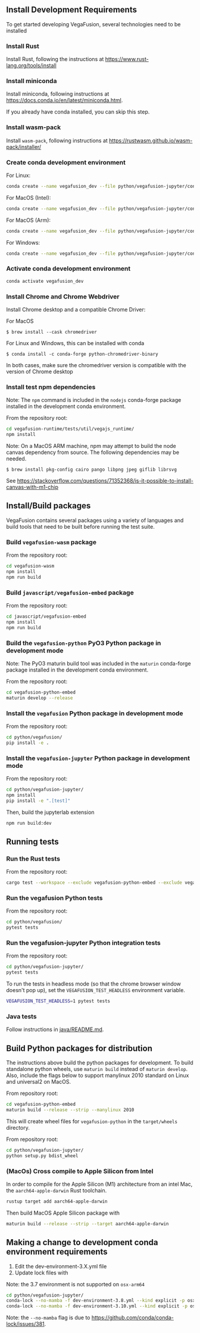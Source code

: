 ## Install Development Requirements
To get started developing VegaFusion, several technologies need to be installed 

### Install Rust
Install Rust, following the instructions at https://www.rust-lang.org/tools/install

### Install miniconda
Install miniconda, following instructions at https://docs.conda.io/en/latest/miniconda.html.

If you already have conda installed, you can skip this step.

### Install wasm-pack
Install `wasm-pack`, following instructions at https://rustwasm.github.io/wasm-pack/installer/

### Create conda development environment

For Linux:
```bash
conda create --name vegafusion_dev --file python/vegafusion-jupyter/conda-linux-64-cp310.lock
```

For MacOS (Intel):
```bash
conda create --name vegafusion_dev --file python/vegafusion-jupyter/conda-osx-64-cp310.lock
```

For MacOS (Arm):
```bash
conda create --name vegafusion_dev --file python/vegafusion-jupyter/conda-osx-arm64-cp310.lock
```

For Windows:
```bash
conda create --name vegafusion_dev --file python/vegafusion-jupyter/conda-win-64-cp310.lock
```

### Activate conda development environment
```bash
conda activate vegafusion_dev
```

### Install Chrome and Chrome Webdriver
Install Chrome desktop and a compatible Chrome Driver:

For MacOS
```
$ brew install --cask chromedriver
```

For Linux and Windows, this can be installed with conda
```
$ conda install -c conda-forge python-chromedriver-binary
```

In both cases, make sure the chromedriver version is compatible with the version of Chrome desktop

### Install test npm dependencies
Note: The `npm` command is included in the `nodejs` conda-forge package installed in the development conda environment.

From the repository root:
```bash
cd vegafusion-runtime/tests/util/vegajs_runtime/
npm install
```

Note: On a MacOS ARM machine, npm may attempt to build the node canvas dependency from source. The following dependencies may be needed.
```
$ brew install pkg-config cairo pango libpng jpeg giflib librsvg
```
See https://stackoverflow.com/questions/71352368/is-it-possible-to-install-canvas-with-m1-chip

## Install/Build packages
VegaFusion contains several packages using a variety of languages and build tools that need to be built before running the test suite.

### Build `vegafusion-wasm` package
From the repository root:
```bash
cd vegafusion-wasm
npm install
npm run build
```

### Build `javascript/vegafusion-embed` package
From the repository root:
```bash
cd javascript/vegafusion-embed
npm install
npm run build
```

### Build the `vegafusion-python` PyO3 Python package in development mode
Note: The PyO3 maturin build tool was included in the `maturin` conda-forge package installed in the development conda environment.

From the repository root:
```bash
cd vegafusion-python-embed
maturin develop --release
```

### Install the `vegafusion` Python package in development mode
From the repository root:
```bash
cd python/vegafusion/
pip install -e .
```

### Install the `vegafusion-jupyter` Python package in development mode
From the repository root:
```bash
cd python/vegafusion-jupyter/
npm install
pip install -e ".[test]"
```

Then, build the jupyterlab extension

```bash
npm run build:dev
```

## Running tests

### Run the Rust tests
From the repository root:
```bash
cargo test --workspace --exclude vegafusion-python-embed --exclude vegafusion-wasm
```

### Run the vegafusion Python tests
From the repository root:
```bash
cd python/vegafusion/
pytest tests
```

### Run the vegafusion-jupyter Python integration tests
From the repository root:
```bash
cd python/vegafusion-jupyter/
pytest tests
```

To run the tests in headless mode (so that the chrome browser window doesn't pop up), set the `VEGAFUSION_TEST_HEADLESS` environment variable.

```bash
VEGAFUSION_TEST_HEADLESS=1 pytest tests
```

### Java tests
Follow instructions in [java/README.md](java/README.md).

## Build Python packages for distribution
The instructions above build the python packages for development. To build standalone python wheels, use `maturin build` instead of `maturin develop`.  Also, include the flags below to support manylinux 2010 standard on Linux and universal2 on MacOS.

From repository root:
```bash
cd vegafusion-python-embed
maturin build --release --strip --manylinux 2010
```

This will create wheel files for `vegafusion-python` in the `target/wheels` directory.

From repository root:
```bash
cd python/vegafusion-jupyter/
python setup.py bdist_wheel
```

### (MacOs) Cross compile to Apple Silicon from Intel
In order to compile for the Apple Silicon (M1) architecture from an intel Mac, the `aarch64-apple-darwin` Rust toolchain.

```bash
rustup target add aarch64-apple-darwin
```

Then build MacOS Apple Silicon package with 
```bash
maturin build --release --strip --target aarch64-apple-darwin
```

## Making a change to development conda environment requirements

1. Edit the dev-environment-3.X.yml file
2. Update lock files with

Note: the 3.7 environment is not supported on `osx-arm64`
```bash
cd python/vegafusion-jupyter/
conda-lock --no-mamba -f dev-environment-3.8.yml --kind explicit -p osx-64 -p linux-64 -p win-64 --filename-template "conda-{platform}-cp38.lock"
conda-lock --no-mamba -f dev-environment-3.10.yml --kind explicit -p osx-64 -p osx-arm64 -p linux-64 -p win-64 --filename-template "conda-{platform}-cp310.lock"
```

Note: the `--no-mamba` flag is due to https://github.com/conda/conda-lock/issues/381.
